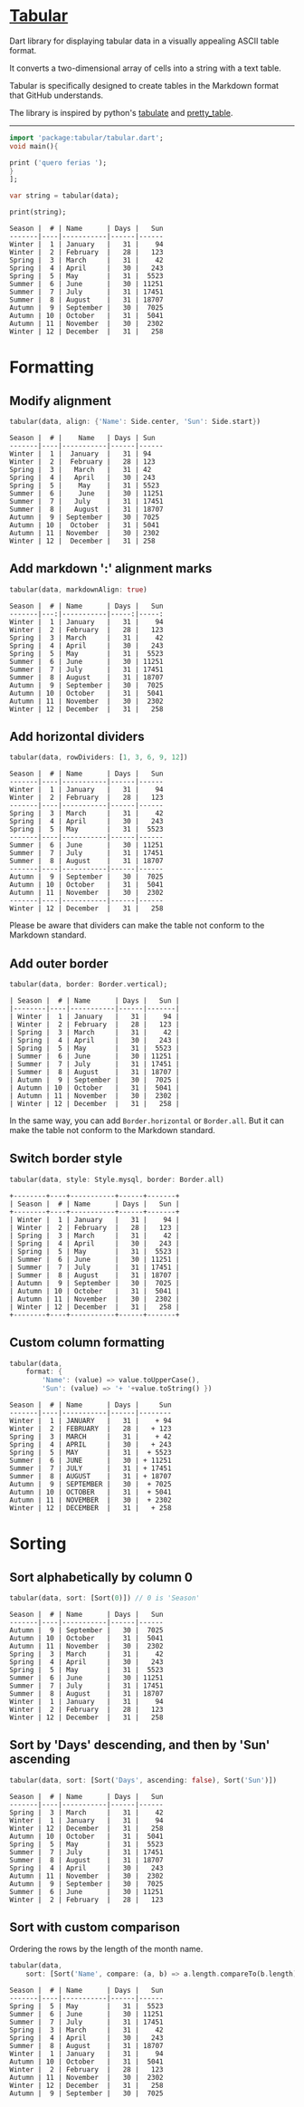 # [Tabular](https://github.com/rtmigo/tabular_dart#tabular)

Dart library for displaying tabular data in a visually appealing 
ASCII table format.

It converts a two-dimensional array of cells into a string with a text
table.

Tabular is specifically designed to create tables in the Markdown format that 
GitHub understands.

The library is inspired by python's [tabulate](https://pypi.org/project/tabulate/) 
and [pretty_table](https://pypi.org/project/prettytable/). 

----


```dart
import 'package:tabular/tabular.dart';
void main(){

print ('quero ferias ');
}
];

var string = tabular(data);

print(string);
```

```text
Season |  # | Name      | Days |   Sun
-------|----|-----------|------|------
Winter |  1 | January   |   31 |    94
Winter |  2 | February  |   28 |   123
Spring |  3 | March     |   31 |    42
Spring |  4 | April     |   30 |   243
Spring |  5 | May       |   31 |  5523
Summer |  6 | June      |   30 | 11251
Summer |  7 | July      |   31 | 17451
Summer |  8 | August    |   31 | 18707
Autumn |  9 | September |   30 |  7025
Autumn | 10 | October   |   31 |  5041
Autumn | 11 | November  |   30 |  2302
Winter | 12 | December  |   31 |   258
```


# Formatting

## Modify alignment

```dart
tabular(data, align: {'Name': Side.center, 'Sun': Side.start})
```

```text
Season |  # |    Name   | Days | Sun  
-------|----|-----------|------|------
Winter |  1 |  January  |   31 | 94   
Winter |  2 |  February |   28 | 123  
Spring |  3 |   March   |   31 | 42   
Spring |  4 |   April   |   30 | 243  
Spring |  5 |    May    |   31 | 5523 
Summer |  6 |    June   |   30 | 11251
Summer |  7 |   July    |   31 | 17451
Summer |  8 |   August  |   31 | 18707
Autumn |  9 | September |   30 | 7025 
Autumn | 10 |  October  |   31 | 5041 
Autumn | 11 | November  |   30 | 2302 
Winter | 12 |  December |   31 | 258  
```

## Add markdown ':' alignment marks

```dart
tabular(data, markdownAlign: true)
```

```text
Season |  # | Name      | Days |   Sun
-------|---:|-----------|-----:|-----:
Winter |  1 | January   |   31 |    94
Winter |  2 | February  |   28 |   123
Spring |  3 | March     |   31 |    42
Spring |  4 | April     |   30 |   243
Spring |  5 | May       |   31 |  5523
Summer |  6 | June      |   30 | 11251
Summer |  7 | July      |   31 | 17451
Summer |  8 | August    |   31 | 18707
Autumn |  9 | September |   30 |  7025
Autumn | 10 | October   |   31 |  5041
Autumn | 11 | November  |   30 |  2302
Winter | 12 | December  |   31 |   258
```

## Add horizontal dividers

```dart
tabular(data, rowDividers: [1, 3, 6, 9, 12])
```

```text
Season |  # | Name      | Days |   Sun
-------|----|-----------|------|------
Winter |  1 | January   |   31 |    94
Winter |  2 | February  |   28 |   123
-------|----|-----------|------|------
Spring |  3 | March     |   31 |    42
Spring |  4 | April     |   30 |   243
Spring |  5 | May       |   31 |  5523
-------|----|-----------|------|------
Summer |  6 | June      |   30 | 11251
Summer |  7 | July      |   31 | 17451
Summer |  8 | August    |   31 | 18707
-------|----|-----------|------|------
Autumn |  9 | September |   30 |  7025
Autumn | 10 | October   |   31 |  5041
Autumn | 11 | November  |   30 |  2302
-------|----|-----------|------|------
Winter | 12 | December  |   31 |   258
```

Please be aware that dividers can make the table not conform to the 
Markdown standard.

## Add outer border

```dart
tabular(data, border: Border.vertical);
```

```text
| Season |  # | Name      | Days |   Sun |
|--------|----|-----------|------|-------|
| Winter |  1 | January   |   31 |    94 |
| Winter |  2 | February  |   28 |   123 |
| Spring |  3 | March     |   31 |    42 |
| Spring |  4 | April     |   30 |   243 |
| Spring |  5 | May       |   31 |  5523 |
| Summer |  6 | June      |   30 | 11251 |
| Summer |  7 | July      |   31 | 17451 |
| Summer |  8 | August    |   31 | 18707 |
| Autumn |  9 | September |   30 |  7025 |
| Autumn | 10 | October   |   31 |  5041 |
| Autumn | 11 | November  |   30 |  2302 |
| Winter | 12 | December  |   31 |   258 |
```

In the same way, you can add `Border.horizontal` or `Border.all`. But it can 
make the table not conform to the Markdown standard.

## Switch border style

``` dart
tabular(data, style: Style.mysql, border: Border.all)
```

``` text
+--------+----+-----------+------+-------+
| Season |  # | Name      | Days |   Sun |
+--------+----+-----------+------+-------+
| Winter |  1 | January   |   31 |    94 |
| Winter |  2 | February  |   28 |   123 |
| Spring |  3 | March     |   31 |    42 |
| Spring |  4 | April     |   30 |   243 |
| Spring |  5 | May       |   31 |  5523 |
| Summer |  6 | June      |   30 | 11251 |
| Summer |  7 | July      |   31 | 17451 |
| Summer |  8 | August    |   31 | 18707 |
| Autumn |  9 | September |   30 |  7025 |
| Autumn | 10 | October   |   31 |  5041 |
| Autumn | 11 | November  |   30 |  2302 |
| Winter | 12 | December  |   31 |   258 |
+--------+----+-----------+------+-------+
```


## Custom column formatting

``` dart
tabular(data, 
    format: {
        'Name': (value) => value.toUpperCase(), 
        'Sun': (value) => '+ '+value.toString() })
```

``` text
Season |  # | Name      | Days |     Sun
-------|----|-----------|------|--------
Winter |  1 | JANUARY   |   31 |    + 94
Winter |  2 | FEBRUARY  |   28 |   + 123
Spring |  3 | MARCH     |   31 |    + 42
Spring |  4 | APRIL     |   30 |   + 243
Spring |  5 | MAY       |   31 |  + 5523
Summer |  6 | JUNE      |   30 | + 11251
Summer |  7 | JULY      |   31 | + 17451
Summer |  8 | AUGUST    |   31 | + 18707
Autumn |  9 | SEPTEMBER |   30 |  + 7025
Autumn | 10 | OCTOBER   |   31 |  + 5041
Autumn | 11 | NOVEMBER  |   30 |  + 2302
Winter | 12 | DECEMBER  |   31 |   + 258
```



# Sorting

## Sort alphabetically by column 0

``` dart
tabular(data, sort: [Sort(0)]) // 0 is 'Season'
```

``` text
Season |  # | Name      | Days |   Sun
-------|----|-----------|------|------
Autumn |  9 | September |   30 |  7025
Autumn | 10 | October   |   31 |  5041
Autumn | 11 | November  |   30 |  2302
Spring |  3 | March     |   31 |    42
Spring |  4 | April     |   30 |   243
Spring |  5 | May       |   31 |  5523
Summer |  6 | June      |   30 | 11251
Summer |  7 | July      |   31 | 17451
Summer |  8 | August    |   31 | 18707
Winter |  1 | January   |   31 |    94
Winter |  2 | February  |   28 |   123
Winter | 12 | December  |   31 |   258
```

## Sort by 'Days' descending, and then by 'Sun' ascending

``` dart
tabular(data, sort: [Sort('Days', ascending: false), Sort('Sun')])
```

``` text
Season |  # | Name      | Days |   Sun
-------|----|-----------|------|------
Spring |  3 | March     |   31 |    42
Winter |  1 | January   |   31 |    94
Winter | 12 | December  |   31 |   258
Autumn | 10 | October   |   31 |  5041
Spring |  5 | May       |   31 |  5523
Summer |  7 | July      |   31 | 17451
Summer |  8 | August    |   31 | 18707
Spring |  4 | April     |   30 |   243
Autumn | 11 | November  |   30 |  2302
Autumn |  9 | September |   30 |  7025
Summer |  6 | June      |   30 | 11251
Winter |  2 | February  |   28 |   123
```

## Sort with custom comparison

Ordering the rows by the length of the month name.

``` dart
tabular(data, 
    sort: [Sort('Name', compare: (a, b) => a.length.compareTo(b.length))])
```

``` text
Season |  # | Name      | Days |   Sun
-------|----|-----------|------|------
Spring |  5 | May       |   31 |  5523
Summer |  6 | June      |   30 | 11251
Summer |  7 | July      |   31 | 17451
Spring |  3 | March     |   31 |    42
Spring |  4 | April     |   30 |   243
Summer |  8 | August    |   31 | 18707
Winter |  1 | January   |   31 |    94
Autumn | 10 | October   |   31 |  5041
Winter |  2 | February  |   28 |   123
Autumn | 11 | November  |   30 |  2302
Winter | 12 | December  |   31 |   258
Autumn |  9 | September |   30 |  7025
```
